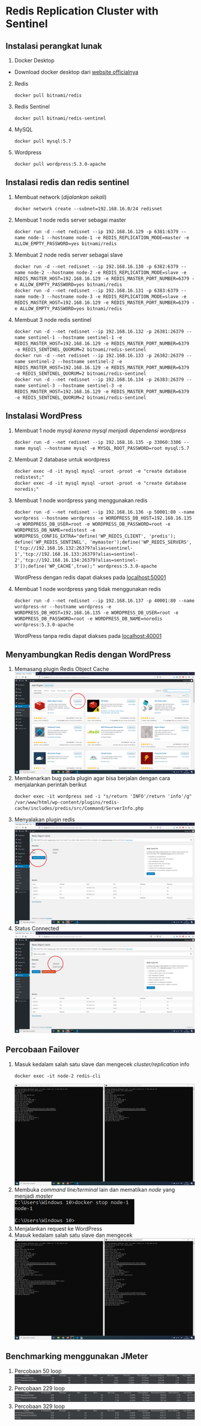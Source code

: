 # Redis Replication Cluster with Sentinel

## Instalasi perangkat lunak

1. Docker Desktop
- Download docker desktop dari [website officialnya](https://www.docker.com/)
2. Redis
    ```
    docker pull bitnami/redis
    ```
3. Redis Sentinel
    ```
    docker pull bitnami/redis-sentinel
    ```
4. MySQL
    ```
    docker pull mysql:5.7 
    ```
5. Wordpress
    ```
    docker pull wordpress:5.3.0-apache
    ```

## Instalasi redis dan redis sentinel
1. Membuat network (*dijalankan sekali*)
    ```
    docker network create --subnet=192.168.16.0/24 redisnet
    ```
2. Membuat 1 node redis server sebagai master
    ```
    docker run -d --net redisnet --ip 192.168.16.129 -p 6381:6379 --name node-1 --hostname node-1 -e REDIS_REPLICATION_MODE=master -e ALLOW_EMPTY_PASSWORD=yes bitnami/redis
    ```
3. Membuat 2 node redis server sebagai slave
    ```
    docker run -d --net redisnet --ip 192.168.16.130 -p 6382:6379 --name node-2 --hostname node-2 -e REDIS_REPLICATION_MODE=slave -e REDIS_MASTER_HOST=192.168.16.129 -e REDIS_MASTER_PORT_NUMBER=6379 -e ALLOW_EMPTY_PASSWORD=yes bitnami/redis
    docker run -d --net redisnet --ip 192.168.16.131 -p 6383:6379 --name node-3 --hostname node-3 -e REDIS_REPLICATION_MODE=slave -e REDIS_MASTER_HOST=192.168.16.129 -e REDIS_MASTER_PORT_NUMBER=6379 -e ALLOW_EMPTY_PASSWORD=yes bitnami/redis
    ```
4. Membuat 3 node redis sentinel
    ```
    docker run -d --net redisnet --ip 192.168.16.132 -p 26381:26379 --name sentinel-1 --hostname sentinel-1 -e REDIS_MASTER_HOST=192.168.16.129 -e REDIS_MASTER_PORT_NUMBER=6379  -e REDIS_SENTINEL_QUORUM=2 bitnami/redis-sentinel
    docker run -d --net redisnet --ip 192.168.16.133 -p 26382:26379 --name sentinel-2 --hostname sentinel-2 -e REDIS_MASTER_HOST=192.168.16.129 -e REDIS_MASTER_PORT_NUMBER=6379  -e REDIS_SENTINEL_QUORUM=2 bitnami/redis-sentinel
    docker run -d --net redisnet --ip 192.168.16.134 -p 26383:26379 --name sentinel-3 --hostname sentinel-3 -e REDIS_MASTER_HOST=192.168.16.129 -e REDIS_MASTER_PORT_NUMBER=6379  -e REDIS_SENTINEL_QUORUM=2 bitnami/redis-sentinel
    ```

## Instalasi WordPress
1. Membuat 1 node mysql *karena mysql menjadi dependensi wordpress*
    ```
    docker run -d --net redisnet --ip 192.168.16.135 -p 33060:3306 --name mysql --hostname mysql -e MYSQL_ROOT_PASSWORD=root mysql:5.7
    ```
2. Membuat 2 database untuk wordpress
    ```
    docker exec -d -it mysql mysql -uroot -proot -e "create database redistest;"
    docker exec -d -it mysql mysql -uroot -proot -e "create database noredis;"
    ```
2. Membuat 1 node wordpress yang menggunakan redis
    ```
    docker run -d --net redisnet --ip 192.168.16.136 -p 50001:80 --name wordpress --hostname wordpress -e WORDPRESS_DB_HOST=192.168.16.135 -e WORDPRESS_DB_USER=root -e WORDPRESS_DB_PASSWORD=root -e WORDPRESS_DB_NAME=redistest -e WORDPRESS_CONFIG_EXTRA="define('WP_REDIS_CLIENT', 'predis'); define('WP_REDIS_SENTINEL', 'mymaster');define('WP_REDIS_SERVERS',['tcp://192.168.16.132:26379?alias=sentinel-1','tcp://192.168.16.133:26379?alias=sentinel-2','tcp://192.168.16.134:26379?alias=sentinel-3']);define('WP_CACHE',true);" wordpress:5.3.0-apache
    ```
    WordPress dengan redis dapat diakses pada [localhost:50001](localhost:50001)  

3. Membuat 1 node wordpress yang tidak menggunakan redis
    ```
    docker run -d --net redisnet --ip 192.168.16.137 -p 40001:80 --name wordpress-nr --hostname wordpress -e WORDPRESS_DB_HOST=192.168.16.135 -e WORDPRESS_DB_USER=root -e WORDPRESS_DB_PASSWORD=root -e WORDPRESS_DB_NAME=noredis wordpress:5.3.0-apache
    ```
    WordPress tanpa redis dapat diakses pada [localhost:40001](localhost:40001)


## Menyambungkan Redis dengan WordPress
1. Memasang plugin Redis Object Cache
    ![Foto plugin](images/wp-redis/plugin.PNG)
2. Membenarkan bug pada plugin agar bisa berjalan dengan cara menjalankan perintah berikut
    ```
    docker exec -it wordpress sed -i "s/return 'INFO'/return 'info'/g" /var/www/html/wp-content/plugins/redis-cache/includes/predis/src/Command/ServerInfo.php
    ```
3. Menyalakan plugin redis
    ![Foto enable](images/wp-redis/enable.PNG)
4. Status Connected
    ![Foto connected](images/wp-redis/connected.PNG)

## Percobaan Failover
1. Masuk kedalam salah satu slave dan mengecek *cluster/replication* info
    ```
    docker exec -it node-2 redis-cli
    ```  
    ![Foto cluster info sebelum failover](images/failover/before.PNG)
2. Membuka *command line/terminal* lain dan mematikan *node* yang menjadi *master*  
    ![Foto cmd mematikan node master](images/failover/shutdown.PNG)
3. Menjalankan request ke WordPress      
4. Masuk kedalam salah satu slave dan mengecek  
    ![Foto cluster info setelah failover](images/failover/after.PNG)

## Benchmarking menggunakan JMeter
1. Percobaan 50 loop
    ![Foto Summary 50](images/benchmarking/50.PNG)
1. Percobaan 229 loop
    ![Foto Summary 229](images/benchmarking/229.PNG)
1. Percobaan 329 loop
    ![Foto Summary 329](images/benchmarking/329.PNG)